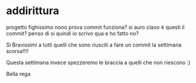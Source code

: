 # addirittura
progetto fighissimo nooo
prova commit
funziona?
si auro
ciaoo
è questi il commit?
penso di si
quindi io scrivo qua e ho fatto no?

Sì
Bravissimi a tutti quelli che sono riusciti a fare un commit la settimana scorsa!!!!

Questa settimana invece spezzeremo le braccia a quelli che non riescono :)

Bella rega
